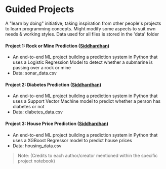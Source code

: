 # Guided Projects

A "learn by doing" initiative; taking inspiration from other people's projects to learn programming concepts. Might modify some aspects to suit own needs & working styles. Data used for all files is stored in the 'data' folder

#### Project 1: Rock or Mine Prediction ([Siddhardhan](https://www.youtube.com/c/Siddhardhan))
- An end-to-end ML project building a prediction system in Python that uses a Logistic Regression Model to detect whether a submarine is passing over a rock or mine
- Data: sonar_data.csv

#### Project 2: Diabetes Prediction ([Siddhardhan](https://www.youtube.com/c/Siddhardhan))
- An end-to-end ML project building a prediction system in Python that uses a Support Vector Machine model to predict whether a person has diabetes or not
- Data: diabetes_data.csv

#### Project 3: House Price Prediction ([Siddhardhan](https://www.youtube.com/c/Siddhardhan))
- An end-to-end ML project building a prediction system in Python that uses a XGBoost Regressor model to predict house prices
- Data: housing_data.csv

> Note: (Credits to each author/creator mentioned within the specific project notebook)
